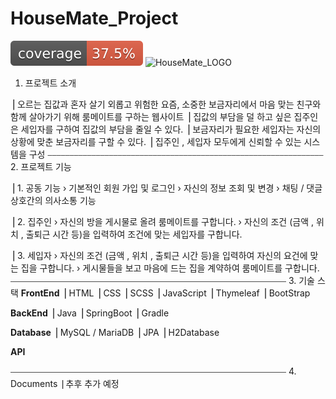 # HouseMate_Project
![test coverage](.github/badges/jacoco.svg)
![HouseMate_LOGO](https://user-images.githubusercontent.com/87262714/197346085-b74e33e9-8fd6-406f-bfb3-4b414d8b48b8.jpeg)

1. 프로젝트 소개 

  ⎟ 오르는 집값과 혼자 살기 외롭고 위험한 요즘, 소중한 보금자리에서 마음 맞는 친구와 함께 살아가기 위해 룸메이트를 구하는 웹사이트
  ⎟ 집값의 부담을 덜 하고 싶은 집주인은 세입자를 구하여 집값의 부담을 줄일 수 있다.
  ⎟ 보금자리가 필요한 세입자는 자신의 상황에 맞춘 보금자리를 구할 수 있다.
  ⎟ 집주인 , 세입자 모두에게 신뢰할 수 있는 시스템을 구성
⎯⎯⎯⎯⎯⎯⎯⎯⎯⎯⎯⎯⎯⎯⎯⎯⎯⎯⎯⎯⎯⎯⎯⎯⎯⎯⎯⎯⎯⎯⎯⎯⎯⎯⎯⎯⎯⎯⎯⎯⎯⎯⎯⎯⎯⎯⎯⎯⎯⎯⎯⎯⎯⎯⎯⎯⎯⎯⎯⎯⎯⎯⎯
2. 프로젝트 기능

  ⎟ 1. 공동 기능
       › 기본적인 회원 가입 및 로그인
       › 자신의 정보 조회 및 변경
       › 채팅 / 댓글 상호간의 의사소통 기능
      
  ⎟ 2. 집주인
       › 자신의 방을 게시물로 올려 룸메이트를 구합니다.
       › 자신의 조건 (금액 , 위치 , 출퇴근 시간 등)을 입력하여 조건에 맞는 세입자를 구합니다.
       
  ⎟ 3. 세입자
       › 자신의 조건 (금액 , 위치 , 출퇴근 시간 등)을 입력하여 자신의 요건에 맞는 집을 구합니다.
       › 게시물들을 보고 마음에 드는 집을 계약하여 룸메이트를 구합니다.
  ⎯⎯⎯⎯⎯⎯⎯⎯⎯⎯⎯⎯⎯⎯⎯⎯⎯⎯⎯⎯⎯⎯⎯⎯⎯⎯⎯⎯⎯⎯⎯⎯⎯⎯⎯⎯⎯⎯⎯⎯⎯⎯⎯⎯⎯⎯⎯⎯⎯⎯⎯⎯⎯⎯⎯⎯⎯⎯⎯⎯⎯⎯⎯
3. 기술 스택
  **FrontEnd**
  ⎟ HTML
  ⎟ CSS
  ⎟ SCSS
  ⎟ JavaScript
  ⎟ Thymeleaf
  ⎟ BootStrap

  **BackEnd** 
  ⎟ Java
  ⎟ SpringBoot
  ⎟ Gradle
  
  **Database**
  ⎟ MySQL / MariaDB
  ⎟ JPA
  ⎟ H2Database

  **API**
  
  ⎯⎯⎯⎯⎯⎯⎯⎯⎯⎯⎯⎯⎯⎯⎯⎯⎯⎯⎯⎯⎯⎯⎯⎯⎯⎯⎯⎯⎯⎯⎯⎯⎯⎯⎯⎯⎯⎯⎯⎯⎯⎯⎯⎯⎯⎯⎯⎯⎯⎯⎯⎯⎯⎯⎯⎯⎯⎯⎯⎯⎯⎯⎯
  4. Documents 
  ⎟ 추후 추가 예정
